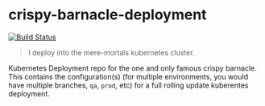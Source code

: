 # crispy-barnacle-deployment

[![Build Status](https://travis-ci.org/SwampUpMereMortals/crispy-barnacle-deployment.svg?branch=dev)](https://travis-ci.org/SwampUpMereMortals/crispy-barnacle-deployment)

> I deploy into the mere-mortals kubernetes cluster.

Kubernetes Deployment repo for the one and only famous crispy
barnacle.  This contains the configuration(s) (for multiple
environments, you would have multiple branches, `qa`, `prod`, etc) for
a full rolling update kuberentes deployment.
